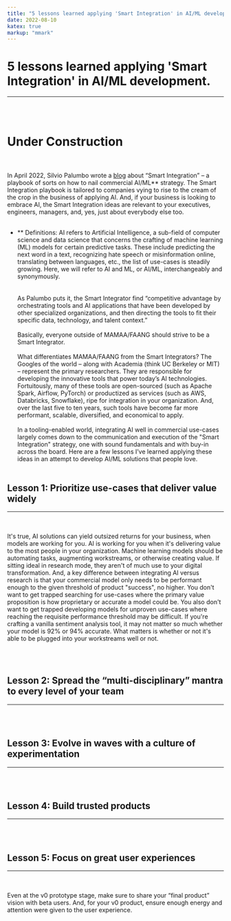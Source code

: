 ```yaml
---
title: "5 lessons learned applying 'Smart Integration' in AI/ML development."
date: 2022-08-10
katex: true
markup: "mmark"
---
```


# 5 lessons learned applying 'Smart Integration' in AI/ML development.
---
<br><br>
# **Under Construction**
<br><br>
In April 2022, Silvio Palumbo wrote a <a target="_blank" rel="noopener noreferrer" href="https://medium.com/bcggamma/smart-integration-four-levels-of-ai-maturity-and-why-its-ok-to-be-at-level-3-2af0c94c9614">blog</a> about “Smart Integration” – a playbook of sorts on how to nail commercial AI/ML** strategy. The Smart Integration playbook is tailored to companies vying to rise to the cream of the crop in the business of applying AI. And, if your business is looking to embrace AI, the Smart Integration ideas are relevant to your executives, engineers, managers, and, yes, just about everybody else too. 
<br><br>
* ** Definitions: AI refers to Artificial Intelligence, a sub-field of computer science and data science that concerns the crafting of machine learning (ML) models for certain predictive tasks. These include predicting the next word in a text, recognizing hate speech or misinformation online, translating between languages, etc., the list of use-cases is steadily growing. Here, we will refer to AI and ML, or AI/ML, interchangeably and synonymously.  
<br><br>
As Palumbo puts it, the Smart Integrator find “competitive advantage by orchestrating tools and AI applications that have been developed by other specialized organizations, and then directing the tools to fit their specific data, technology, and talent context.” 
<br><br>
Basically, everyone outside of MAMAA/FAANG should strive to be a Smart Integrator.
<br><br>
What differentiates MAMAA/FAANG from the Smart Integrators? The Googles of the world – along with Academia (think UC Berkeley or MIT) – represent the primary researchers. They are responsible for developing the innovative tools that power today’s AI technologies. Fortuitously, many of these tools are open-sourced (such as Apache Spark, Airflow, PyTorch) or productized as services (such as AWS, Databricks, Snowflake), ripe for integration in your organization. And, over the last five to ten years, such tools have become far more performant, scalable, diversified, and economical to apply. 
<br><br>
In a tooling-enabled world, integrating AI well in commercial use-cases largely comes down to the communication and execution of the "Smart Integration" strategy, one with sound fundamentals and with buy-in across the board. Here are a few lessons I’ve learned applying these ideas in an attempt to develop AI/ML solutions that people love. 
<br><br>

## Lesson 1: Prioritize use-cases that deliver value widely 

---
<br><br>
It's true, AI solutions can yield outsized returns for your business, when models are working for you. AI is working for you when it's delivering value to the most people in your organization. Machine learning models should be automating tasks, augmenting workstreams, or otherwise creating value. If sitting ideal in research mode, they aren't of much use to your digital transformation. And, a key difference between integrating AI versus research is that your commercial model only needs to be performant enough to the given threshold of product "success", no higher. You don't want to get trapped searching for use-cases where the primary value proposition is how proprietary or accurate a model could be. You also don't want to get trapped developing models for unproven use-cases where reaching the requisite performance threshold may be difficult. If you're crafting a vanilla sentiment analysis tool, it may not matter so much whether your model is 92% or 94% accurate. What matters is whether or not it's able to be plugged into your workstreams well or not. 

<br><br>
## Lesson 2: Spread the “multi-disciplinary” mantra to every level of your team
---
<br><br>
## Lesson 3: Evolve in waves with a culture of experimentation
---
<br><br>
## Lesson 4: Build trusted products 
---
<br><br>
## Lesson 5: Focus on great user experiences
---
<br><br>
Even at the v0 prototype stage, make sure to share your “final product” vision with beta users. And, for your v0 product, ensure enough energy and attention were given to the user experience.
<br><br>
